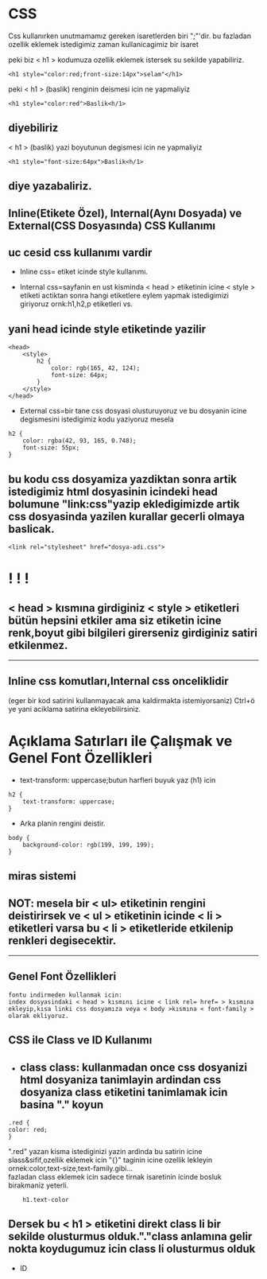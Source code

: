 # CSS


Css kullanırken unutmamamız gereken isaretlerden biri ";"'dir. bu fazladan ozellik eklemek istedigimiz zaman kullanicagimiz bir isaret

peki biz < h1 > kodumuza ozellik eklemek istersek su sekilde yapabiliriz.
```
<h1 style="color:red;front-size:14px">selam"</h1>
```
peki < h1 > (baslik) renginin deismesi icin ne yapmaliyiz
```
<h1 style="color:red">Baslik<h/1>
```
diyebiliriz
--
< h1 > (baslik) yazi boyutunun degismesi icin ne yapmaliyiz
```
<h1 style="font-size:64px">Baslik<h/1>
```
diye yazabaliriz.
--

## Inline(Etikete Özel), Internal(Aynı Dosyada) ve External(CSS Dosyasında) CSS Kullanımı
uc cesid css kullanımı vardir
--
- Inline css= etiket icinde style kullanımı.
 
- Internal css=sayfanin en ust kisminda < head > etiketinin icine < style > etiketi actiktan sonra hangi etiketlere eylem yapmak istedigimizi giriyoruz ornk:h1,h2,p etiketleri vs.

yani head icinde style etiketinde yazilir
-- 
````
<head>
    <style>
        h2 {
            color: rgb(165, 42, 124);
            font-size: 64px;
        }
    </style>
</head>
````

- External css=bir tane css dosyasi olusturuyoruz ve bu dosyanin icine degismesini istedigimiz kodu yaziyoruz mesela
````
h2 {
    color: rgba(42, 93, 165, 0.748);
    font-size: 55px;
}
````
bu kodu css dosyamiza yazdiktan sonra artik istedigimiz html dosyasinin icindeki head bolumune "link:css"yazip ekledigimizde artik css dosyasinda yazilen kurallar gecerli olmaya baslicak.
--
```
<link rel="stylesheet" href="dosya-adi.css">
```

# ! ! !
< head > kısmına girdiginiz < style > etiketleri bütün hepsini etkiler ama siz etiketin icine renk,boyut gibi bilgileri girerseniz girdiginiz satiri etkilenmez.
---
----
Inline css komutları,Internal css onceliklidir
-- 
(eger bir kod satirini kullanmayacak ama kaldirmakta istemiyorsaniz) Ctrl+ö ye yani aciklama satirina ekleyebilirsiniz.
# Açıklama Satırları ile Çalışmak ve Genel Font Özellikleri
- text-transform: uppercase;butun harfleri buyuk yaz (h1) icin
```
h2 {
    text-transform: uppercase; 
}
```

- Arka planin rengini deistir.
```
body {
    background-color: rgb(199, 199, 199);
}
```
## miras sistemi
NOT:  mesela bir < ul> etiketinin rengini deistirirsek ve < ul > etiketinin icinde < li > etiketleri varsa bu < li > etiketleride etkilenip renkleri degisecektir.
--
----

## Genel Font Özellikleri

    fontu indirmeden kullanmak icin:
    index dosyasindaki < head > kısmını icine < link rel= href= > kısmına ekleyip,kısa linki css dosyamıza veya < body >kısmına < font-family > olarak ekliyoruz.
## CSS ile Class ve ID Kullanımı
+ class
    class: kullanmadan once css dosyanizi html dosyaniza tanimlayin ardindan css dosyaniza class etiketini tanimlamak icin basina "." koyun
    -
````
.red {
color: red;
}
````
".red" yazan kisma istediginizi yazin ardinda bu satirin icine slass&sifif,ozellik eklemek icin "{}" taginin icine ozellik lekleyin ornek:color,text-size,text-family.gibi...   
fazladan class eklemek icin sadece tirnak isaretinin icinde bosluk birakmaniz yeterli.

        h1.text-color
Dersek bu < h1 > etiketini direkt class li bir sekilde olusturmus olduk."."class anlamına gelir nokta koydugumuz icin class li olusturmus olduk
--


+ ID


